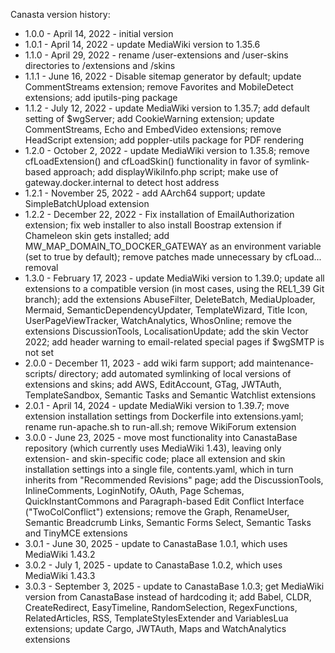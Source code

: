 Canasta version history:

- 1.0.0 - April 14, 2022 - initial version
- 1.0.1 - April 14, 2022 - update MediaWiki version to 1.35.6
- 1.1.0 - April 29, 2022 - rename /user-extensions and /user-skins directories to /extensions and /skins
- 1.1.1 - June 16, 2022 - Disable sitemap generator by default; update CommentStreams extension; remove Favorites and MobileDetect extensions; add iputils-ping package
- 1.1.2 - July 12, 2022 - update MediaWiki version to 1.35.7; add default setting of $wgServer; add CookieWarning extension; update CommentStreams, Echo and EmbedVideo extensions; remove HeadScript extension; add poppler-utils package for PDF rendering
- 1.2.0 - October 2, 2022 - update MediaWiki version to 1.35.8; remove cfLoadExtension() and cfLoadSkin() functionality in favor of symlink-based approach; add displayWikiInfo.php script; make use of gateway.docker.internal to detect host address
- 1.2.1 - November 25, 2022 - add AArch64 support; update SimpleBatchUpload extension
- 1.2.2 - December 22, 2022 - Fix installation of EmailAuthorization extension; fix web installer to also install Boostrap extension if Chameleon skin gets installed; add MW_MAP_DOMAIN_TO_DOCKER_GATEWAY as an environment variable (set to true by default); remove patches made unnecessary by cfLoad... removal
- 1.3.0 - February 17, 2023 - update MediaWiki version to 1.39.0; update all extensions to a compatible version (in most cases, using the REL1_39 Git branch); add the extensions AbuseFilter, DeleteBatch, MediaUploader, Mermaid, SemanticDependencyUpdater, TemplateWizard, Title Icon, UserPageViewTracker, WatchAnalytics, WhosOnline; remove the extensions DiscussionTools, LocalisationUpdate; add the skin Vector 2022; add header warning to email-related special pages if $wgSMTP is not set
- 2.0.0 - December 11, 2023 - add wiki farm support; add maintenance-scripts/ directory; add automated symlinking of local versions of extensions and skins; add AWS, EditAccount, GTag, JWTAuth, TemplateSandbox, Semantic Tasks and Semantic Watchlist extensions
- 2.0.1 - April 14, 2024 - update MediaWiki version to 1.39.7; move extension installation settings from Dockerfile into extensions.yaml; rename run-apache.sh to run-all.sh; remove WikiForum extension
- 3.0.0 - June 23, 2025 - move most functionality into CanastaBase repository (which currently uses MediaWiki 1.43), leaving only extension- and skin-specific code; place all extension and skin installation settings into a single file, contents.yaml, which in turn inherits from "Recommended Revisions" page; add the DiscussionTools, InlineComments, LoginNotify, OAuth, Page Schemas, QuickInstantCommons and Paragraph-based Edit Conflict Interface ("TwoColConflict") extensions; remove the Graph, RenameUser, Semantic Breadcrumb Links, Semantic Forms Select, Semantic Tasks and TinyMCE extensions
- 3.0.1 - June 30, 2025 - update to CanastaBase 1.0.1, which uses MediaWiki 1.43.2
- 3.0.2 - July 1, 2025 - update to CanastaBase 1.0.2, which uses MediaWiki 1.43.3
- 3.0.3 - September 3, 2025 - update to CanastaBase 1.0.3; get MediaWiki version from CanastaBase instead of hardcoding it; add Babel, CLDR, CreateRedirect, EasyTimeline, RandomSelection, RegexFunctions, RelatedArticles, RSS, TemplateStylesExtender and VariablesLua extensions; update Cargo, JWTAuth, Maps and WatchAnalytics extensions
